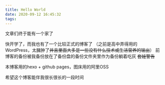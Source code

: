 ```yaml
---
title: Hello World
date: 2020-09-12 16:45:32
tags:
---
```


文章们终于能有一个家了

<!-- more -->

快开学了，而我也有了一个比较正式的博客了
（之前是高中弄得用的WordPress，太臃肿了~~并且里面大多是一些没有什么技术或生活营养的输出~~）
前博客的备份被我备份放在了备份盘的备份文件夹里作为备份躺着吃灰 ~~套娃警告~~

本博客用的hexo + github pages，图床用的阿里OSS

希望这个博客能伴我很长很长的一段时间